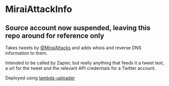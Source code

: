 # MiraiAttackInfo

## Source account now suspended, leaving this repo around for reference only

Takes tweets by [@MiraiAttacks](https://twitter.com/MiraiAttacks)
and adds whois and reverse DNS information to them.

Intended to be called by Zapier, but really anything that feeds it a tweet text, a
url for the tweet and the relevant API credentials for a Twitter account.

Deployed using [lambda-uploader](https://pypi.python.org/pypi/lambda-uploader)
